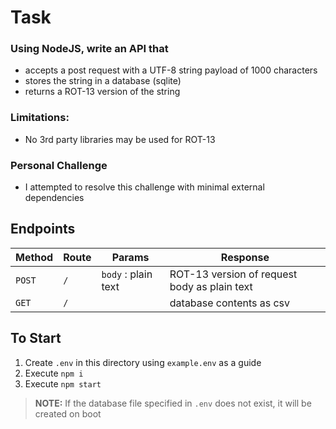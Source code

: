 # Task

### Using NodeJS, write an API that

- accepts a post request with a UTF-8 string payload of 1000 characters
- stores the string in a database (sqlite)
- returns a ROT-13 version of the string

### Limitations:

- No 3rd party libraries may be used for ROT-13

### Personal Challenge

- I attempted to resolve this challenge with minimal external dependencies

## Endpoints

| Method | Route | Params              | Response                                     |
| ------ | ----- | ------------------- | -------------------------------------------- |
| `POST` | `/`   | `body` : plain text | ROT-13 version of request body as plain text |
| `GET`  | `/`   |                     | database contents as csv                     |

## To Start

1. Create `.env` in this directory using `example.env` as a guide
1. Execute `npm i`
1. Execute `npm start`

> **NOTE:** If the database file specified in `.env` does not exist, it will be created on boot
